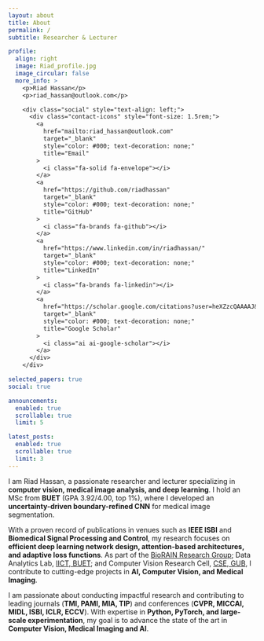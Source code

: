```yaml
---
layout: about
title: About
permalink: /
subtitle: Researcher & Lecturer

profile:
  align: right
  image: Riad_profile.jpg
  image_circular: false
  more_info: >
    <p>Riad Hassan</p>
    <p>riad_hassan@outlook.com</p>

    <div class="social" style="text-align: left;">
      <div class="contact-icons" style="font-size: 1.5rem;">
        <a
          href="mailto:riad_hassan@outlook.com"
          target="_blank"
          style="color: #000; text-decoration: none;"
          title="Email"
        >
          <i class="fa-solid fa-envelope"></i>
        </a>
        <a
          href="https://github.com/riadhassan"
          target="_blank"
          style="color: #000; text-decoration: none;"
          title="GitHub"
        >
          <i class="fa-brands fa-github"></i>
        </a>
        <a
          href="https://www.linkedin.com/in/riadhassan/"
          target="_blank"
          style="color: #000; text-decoration: none;"
          title="LinkedIn"
        >
          <i class="fa-brands fa-linkedin"></i>
        </a>
        <a
          href="https://scholar.google.com/citations?user=heXZzcQAAAAJ&hl=en"
          target="_blank"
          style="color: #000; text-decoration: none;"
          title="Google Scholar"
        >
          <i class="ai ai-google-scholar"></i>
        </a>
      </div>
    </div>

selected_papers: true
social: true

announcements:
  enabled: true
  scrollable: true
  limit: 5

latest_posts:
  enabled: true
  scrollable: true
  limit: 3
---
```


I am Riad Hassan, a passionate researcher and lecturer specializing in **computer vision, medical image analysis, and deep learning**. I hold an MSc from **BUET** (GPA 3.92/4.00, top 1%), where I developed an **uncertainty-driven boundary-refined CNN** for medical image segmentation.

With a proven record of publications in venues such as **IEEE ISBI** and **Biomedical Signal Processing and Control**, my research focuses on **efficient deep learning network design, attention-based architectures, and adaptive loss functions**. As part of the [BioRAIN Research Group](https://biorainlab.net/); Data Analytics Lab, [IICT, BUET](https://iict.buet.ac.bd/); and Computer Vision Research Cell, [CSE, GUB](https://cse.green.edu.bd/), I contribute to cutting-edge projects in **AI, Computer Vision, and Medical Imaging**.

I am passionate about conducting impactful research and contributing to leading journals (**TMI, PAMI, MIA, TIP**) and conferences (**CVPR, MICCAI, MIDL, ISBI, ICLR, ECCV**). With expertise in **Python, PyTorch, and large-scale experimentation**, my goal is to advance the state of the art in **Computer Vision, Medical Imaging and AI**.
